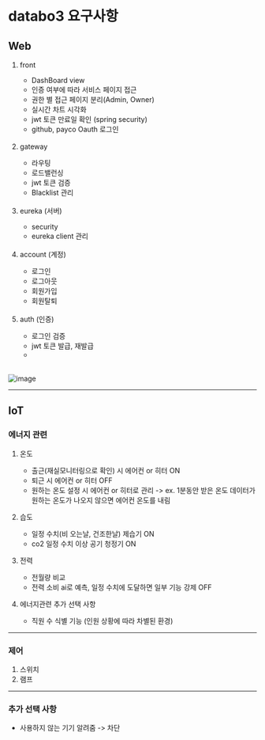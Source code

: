 # databo3 요구사항

## Web
<ol>
  <li> front </li>
    <ul>
      <li>DashBoard view</li>
      <li>인증 여부에 따라 서비스 페이지 접근</li>
      <li>권한 별 접근 페이지 분리(Admin, Owner)</li>
      <li>실시간 차트 시각화</li>
      <li>jwt 토큰 만료일 확인 (spring security)</li>
      <li>github, payco Oauth 로그인</li>
    </ul>
  <br>
  
  <li>gateway</li>
    <ul>
      <li>라우팅</li>
      <li>로드밸런싱</li>
      <li>jwt 토큰 검증</li>
      <li>Blacklist 관리</li>
    </ul>
  <br>
  
  <li>eureka (서버)</li>
    <ul>
      <li>security</li>
      <li>eureka client 관리</li>
    </ul>
  <br>
  
  <li> account (계정) </li>
    <ul>
      <li> 로그인 </li>
      <li> 로그아웃 </li>
      <li> 회원가입 </li>
      <li> 회원탈퇴 </li>
    </ul>
  <br>
  
  <li>auth (인증)</li>
   <ul>
     <li>로그인 검증</li>
     <li>jwt 토큰 발급, 재발급</li>
     <li></li>
   </ul>
   <br>
   
</ol>

![image](https://github.com/nhnacademy-aiot1-team3/.github/assets/55538952/5117ab86-0ade-45c5-aa41-85eea4959b38)

--- 

## IoT

### 에너지 관련
1. 온도
    - 출근(재실모니터링으로 확인) 시 에어컨 or 히터 ON
    - 퇴근 시 에어컨 or 히터 OFF
    - 원하는 온도 설정 시 에어컨 or 히터로 관리 -> ex. 1분동안 받은 온도 데이터가 원하는 온도가 나오지 않으면 에어컨 온도를 내림
    
2. 습도
    - 일정 수치(비 오는날, 건조한날) 제습기 ON
    - co2 일정 수치 이상 공기 청정기 ON

3. 전력
    - 전월량 비교
    - 전력 소비 ai로 예측, 일정 수치에 도달하면 일부 기능 강제 OFF

4. 에너지관련 추가 선택 사항
    - 직원 수 식별 기능 (인원 상황에 따라 차별된 환경)

---

### 제어
 1. 스위치 
 2. 램프

---

### 추가 선택 사항
   - 사용하지 않는 기기 알려줌 -> 차단
